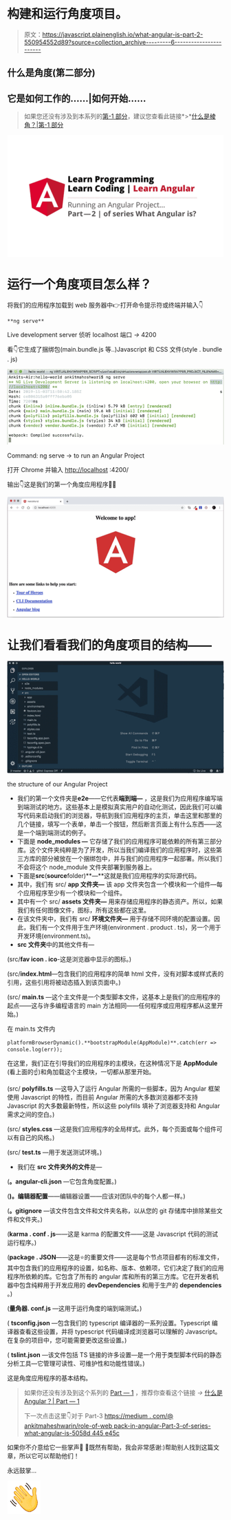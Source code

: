 # 构建和运行角度项目。

> 原文：<https://javascript.plainenglish.io/what-angular-is-part-2-550954552d89?source=collection_archive---------6----------------------->

## 什么是角度(第二部分)

## 它是如何工作的……|如何开始……

> 如果您还没有涉及到本系列的[第-1 部分](https://medium.com/@AnkitMaheshwariIn/what-angular-is-5d27bffb1fb1)，建议您查看此链接*>*[什么是棱角？|第-1 部分](https://medium.com/@AnkitMaheshwariIn/what-angular-is-5d27bffb1fb1)

![](img/e5f06cd34712381c604cc58d4276816d.png)

# 运行一个角度项目怎么样？

将我们的应用程序加载到 web 服务器中👉打开命令提示符或终端并输入👇

```
**ng serve**
```

Live development server 侦听 localhost 端口 *→* 4200

看👇它生成了捆绑包(main.bundle.js 等..)Javascript 和 CSS 文件(style . bundle . js)

![](img/97129832cc2d5f36cd553f04eebee13e.png)

Command: ng serve -> to run an Angular Project

打开 Chrome 并输入 [http://localhost](http://localhost) :4200/

输出👇这是我们的第一个角度应用程序👏👏

![](img/68e0dd1cb1fbbdd2a23592c9e1f8b972.png)

# 让我们看看我们的角度项目的结构——

![](img/fc677ee2b42c7b8a96e9528a4c572b38.png)

the structure of our Angular Project

*   我们的第一个文件夹是**e2e**——它代表**端到端—** ，这是我们为应用程序编写端到端测试的地方。这些基本上是模拟真实用户的自动化测试，因此我们可以编写代码来启动我们的浏览器，导航到我们应用程序的主页，单击这里和那里的几个链接，填写一个表单，单击一个按钮，然后断言页面上有什么东西——这是一个端到端测试的例子。
*   下面是 **node_modules —** 它存储了我们的应用程序可能依赖的所有第三部分库。这个文件夹纯粹是为了开发，所以当我们编译我们的应用程序时，这些第三方库的部分被放在一个捆绑包中，并与我们的应用程序一起部署。所以我们不会将这个 node_module 文件夹部署到服务器上。
*   下面是**src**(**source**folder)**—**这就是我们应用程序的实际源代码。
*   其中，我们有 src/ **app 文件夹—** 该 app 文件夹包含一个模块和一个组件—每个应用程序至少有一个模块和一个组件。
*   其中有一个 src/ **assets 文件夹—** 用来存储应用程序的静态资产。所以，如果我们有任何图像文件，图标，所有这些都在这里。
*   在该文件夹中，我们有 src/ **环境文件夹—** 用于存储不同环境的配置设置。因此，我们有一个文件用于生产环境(environment . product . ts)，另一个用于开发环境(environment.ts)。
*   **src 文件夹**中的其他文件有—

(src/**fav icon . ico**-这是浏览器中显示的图标。)

(src/**index.html**—包含我们的应用程序的简单 html 文件，没有对脚本或样式表的引用，这些引用将被动态插入到该页面中。)

(src/ **main.ts** —这个主文件是一个类型脚本文件，这基本上是我们的应用程序的起点——这与许多编程语言的 main 方法相同——任何程序或应用程序都从这里开始。)

在 main.ts 文件内

```
platformBrowserDynamic().**bootstrapModule(AppModule)**.catch(err => console.log(err));
```

在这里，我们正在引导我们的应用程序的主模块，在这种情况下是 **AppModule** (看上面的☝️)和角加载这个主模块，一切都从那里开始。

(src/ **polyfills.ts** —这导入了运行 Angular 所需的一些脚本，因为 Angular 框架使用 Javascript 的特性，而目前 Angular 所需的大多数浏览器都不支持 Javascript 的大多数最新特性，所以这些 polyfills 填补了浏览器支持和 Angular 需求之间的空白。)

(src/ **styles.css** —这是我们应用程序的全局样式。此外，每个页面或每个组件可以有自己的风格。)

(src/ **test.ts** —用于发送测试环境。)

*   我们在 **src 文件夹外的文件**是—

(**。angular-cli.json** —它包含角度配置。)

(**)。编辑器配置**——编辑器设置——应该对团队中的每个人都一样。)

(**。gitignore** —该文件包含文件和文件夹名称，以从您的 git 存储库中排除某些文件和文件夹。)

(**karma . conf . js**——这是 karma 的配置文件——这是 Javascript 代码的测试运行程序。)

(**package . JSON**——这是⭐️的重要文件——这是每个节点项目都有的标准文件，其中包含我们的应用程序的设置，如名称、版本、依赖项，它们决定了我们的应用程序所依赖的库。它包含了所有的 angular 库和所有的第三方库。它在开发者机器中包含纯粹用于开发应用的 **devDependencies** 和用于生产的 **dependencies** 。)

(**量角器. conf.js** —这用于运行角度的端到端测试。)

( **tsconfig.json** —包含我们的 typescript 编译器的一系列设置。Typescript 编译器查看这些设置，并将 typescript 代码编译成浏览器可以理解的 Javascript。在复杂的项目中，您可能需要更改这些设置。)

( **tslint.json** —该文件包括 TS 链接的许多设置—是一个用于类型脚本代码的静态分析工具—它管理可读性、可维护性和功能性错误。)

这是角度应用程序的基本结构。

> 如果你还没有涉及到这个系列的 [Part — 1](https://medium.com/@AnkitMaheshwariIn/what-angular-is-5d27bffb1fb1) ，推荐你查看这个链接 *→* [什么是 Angular？| Part — 1](https://medium.com/@AnkitMaheshwariIn/what-angular-is-5d27bffb1fb1)
> 
> 下一次点击这里👇对于 Part-3
> [https://medium . com/@ ankitmaheshwarin/role-of-web pack-in-angular-Part-3-of-series-what-angular-is-5058d 445 e45c](https://medium.com/@AnkitMaheshwariIn/role-of-webpack-in-angular-part-3-of-series-what-angular-is-5058d445e45c)

如果你不介意给它一些掌声👏 👏既然有帮助，我会非常感谢:)帮助别人找到这篇文章，所以它可以帮助他们！

永远鼓掌…

![](img/2f4712882de180d90c9dcdb0cb91ae69.png)